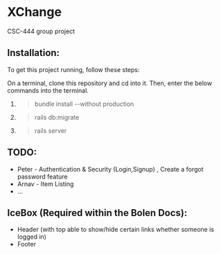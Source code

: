 # XChange

CSC-444 group project

## Installation:
To get this project running, follow these steps: 

 On a terminal, clone this repository and cd into it. Then, enter the below commands into the terminal. 
1. >bundle install --without production 
2. >rails db:migrate
3. >rails server 


## TODO:
* Peter - Authentication & Security (Login,Signup) , Create a forgot password feature
* Arnav - Item Listing
* ...

## IceBox (Required within the Bolen Docs):
* Header (with top able to show/hide certain links whether someone is logged in)
* Footer 